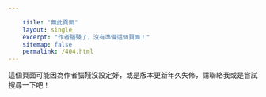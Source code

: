 ```yaml
---

    title: "無此頁面"
    layout: single
    excerpt: "作者腦殘了，沒有準備這個頁面！"
    sitemap: false
    permalink: /404.html
---
```



這個頁面可能因為作者腦殘沒設定好，或是版本更新年久失修，請聯絡我或是嘗試搜尋一下吧！

<script type="text/javascript">
  var GOOG_FIXURL_LANG = 'zh-TW';
  var GOOG_FIXURL_SITE = 'https://KodeWorker.github.io'
</script>
<script type="text/javascript"
  src="//linkhelp.clients.google.com/tbproxy/lh/wm/fixurl.js">
</script>
